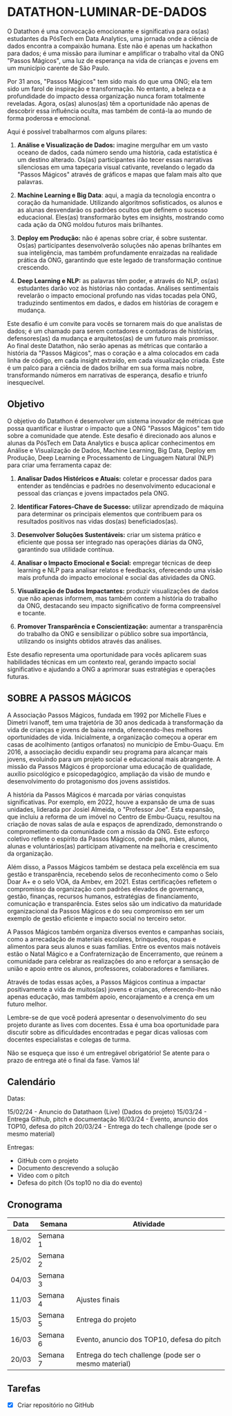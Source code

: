 # DATATHON-LUMINAR-DE-DADOS

O Datathon é uma convocação emocionante e significativa para os(as) estudantes da PósTech em Data Analytics, uma jornada onde a ciência de dados encontra a compaixão humana. Este não é apenas um hackathon para dados; é uma missão para iluminar e amplificar o trabalho vital da ONG "Passos Mágicos", uma luz de esperança na vida de crianças e jovens em um município carente de São Paulo.

Por 31 anos, "Passos Mágicos" tem sido mais do que uma ONG; ela tem sido um farol de inspiração e transformação. No entanto, a beleza e a profundidade do impacto dessa organização nunca foram totalmente reveladas. Agora, os(as) alunos(as) têm a oportunidade não apenas de descobrir essa influência oculta, mas também de contá-la ao mundo de forma poderosa e emocional.

Aqui é possível trabalharmos com alguns pilares:

1. **Análise e Visualização de Dados:** imagine mergulhar em um vasto oceano de dados, cada número sendo uma história, cada estatística é um destino alterado. Os(as) participantes irão tecer essas narrativas silenciosas em uma tapeçaria visual cativante, revelando o legado da "Passos Mágicos" através de gráficos e mapas que falam mais alto que palavras.

2. **Machine Learning e Big Data**: aqui, a magia da tecnologia encontra o coração da humanidade. Utilizando algoritmos sofisticados, os alunos e as alunas desvendarão os padrões ocultos que definem o sucesso educacional. Eles(as) transformarão bytes em insights, mostrando como cada ação da ONG moldou futuros mais brilhantes.

3. **Deploy em Produção:** não é apenas sobre criar, é sobre sustentar. Os(as) participantes desenvolverão soluções não apenas brilhantes em sua inteligência, mas também profundamente enraizadas na realidade prática da ONG, garantindo que este legado de transformação continue crescendo. 

4. **Deep Learning e NLP:** as palavras têm poder, e através do NLP, os(as) estudantes darão voz às histórias não contadas. Análises sentimentais revelarão o impacto emocional profundo nas vidas tocadas pela ONG, traduzindo sentimentos em dados, e dados em histórias de coragem e mudança.

Este desafio é um convite para vocês se tornarem mais do que analistas de dados; é um chamado para serem contadores e contadoras de histórias, defensores(as) da mudança e arquitetos(as) de um futuro mais promissor. Ao final deste Datathon, não serão apenas as métricas que contarão a história da "Passos Mágicos", mas o coração e a alma colocados em cada linha de código, em cada insight extraído, em cada visualização criada. Este é um palco para a ciência de dados brilhar em sua forma mais nobre, transformando números em narrativas de esperança, desafio e triunfo inesquecível.

## Objetivo

O objetivo do Datathon é desenvolver um sistema inovador de métricas que possa quantificar e ilustrar o impacto que a ONG "Passos Mágicos" tem tido sobre a comunidade que atende. Este desafio é direcionado aos alunos e alunas da PósTech em Data Analytics e busca aplicar conhecimentos em Análise e Visualização de Dados, Machine Learning, Big Data, Deploy em Produção, Deep Learning e Processamento de Linguagem Natural (NLP) para criar uma ferramenta capaz de:

1. **Analisar Dados Históricos e Atuais:** coletar e processar dados para entender as tendências e padrões no desenvolvimento educacional e pessoal das crianças e jovens impactados pela ONG. 

2. **Identificar Fatores-Chave de Sucesso:** utilizar aprendizado de máquina para determinar os principais elementos que contribuem para os resultados positivos nas vidas dos(as) beneficiados(as). 

3. **Desenvolver Soluções Sustentáveis:** criar um sistema prático e eficiente que possa ser integrado nas operações diárias da ONG, garantindo sua utilidade contínua. 

4. **Analisar o Impacto Emocional e Social:** empregar técnicas de deep learning e NLP para analisar relatos e feedbacks, oferecendo uma visão mais profunda do impacto emocional e social das atividades da ONG. 

5. **Visualização de Dados Impactantes:** produzir visualizações de dados que não apenas informem, mas também contem a história do trabalho da ONG, destacando seu impacto significativo de forma compreensível e tocante. 

6. **Promover Transparência e Conscientização:** aumentar a transparência do trabalho da ONG e sensibilizar o público sobre sua importância, utilizando os insights obtidos através das análises. 

Este desafio representa uma oportunidade para vocês aplicarem suas habilidades técnicas em um contexto real, gerando impacto social significativo e ajudando a ONG a aprimorar suas estratégias e operações futuras.

## SOBRE A PASSOS MÁGICOS

A Associação Passos Mágicos, fundada em 1992 por Michelle Flues e Dimetri Ivanoff, tem uma trajetória de 30 anos dedicada à transformação da vida de crianças e jovens de baixa renda, oferecendo-lhes melhores oportunidades de vida. Inicialmente, a organização começou a operar em casas de acolhimento (antigos orfanatos) no município de Embu-Guaçu. Em 2016, a associação decidiu expandir seu programa para alcançar mais jovens, evoluindo para um projeto social e educacional mais abrangente. A missão da Passos Mágicos é proporcionar uma educação de qualidade, auxílio psicológico e psicopedagógico, ampliação da visão de mundo e desenvolvimento do protagonismo dos jovens assistidos.

A história da Passos Mágicos é marcada por várias conquistas significativas. Por exemplo, em 2022, houve a expansão de uma de suas unidades, liderada por Josiel Almeida, o "Professor Joe". Esta expansão, que incluiu a reforma de um imóvel no Centro de Embu-Guaçu, resultou na criação de novas salas de aula e espaços de aprendizado, demonstrando o comprometimento da comunidade com a missão da ONG. Este esforço coletivo reflete o espírito da Passos Mágicos, onde pais, mães, alunos, alunas e voluntários(as) participam ativamente na melhoria e crescimento da organização.

Além disso, a Passos Mágicos também se destaca pela excelência em sua gestão e transparência, recebendo selos de reconhecimento como o Selo Doar A+ e o selo VOA, da Ambev, em 2021. Estas certificações refletem o compromisso da organização com padrões elevados de governança, gestão, finanças, recursos humanos, estratégias de financiamento, comunicação e transparência. Estes selos são um indicativo da maturidade organizacional da Passos Mágicos e do seu compromisso em ser um exemplo de gestão eficiente e impacto social no terceiro setor.

A Passos Mágicos também organiza diversos eventos e campanhas sociais, como a arrecadação de materiais escolares, brinquedos, roupas e alimentos para seus alunos e suas famílias. Entre os eventos mais notáveis estão o Natal Mágico e a Confraternização de Encerramento, que reúnem a comunidade para celebrar as realizações do ano e reforçar a sensação de união e apoio entre os alunos, professores, colaboradores e familiares.

Através de todas essas ações, a Passos Mágicos continua a impactar positivamente a vida de muitos(as) jovens e crianças, oferecendo-lhes não apenas educação, mas também apoio, encorajamento e a crença em um futuro melhor.

Lembre-se de que você poderá apresentar o desenvolvimento do seu projeto durante as lives com docentes. Essa é uma boa oportunidade para discutir sobre as dificuldades encontradas e pegar dicas valiosas com docentes especialistas e colegas de turma.

Não se esqueça que isso é um entregável obrigatório! Se atente para o prazo de entrega até o final da fase. Vamos lá!

## Calendário

Datas:

15/02/24 - Anuncio do Datathaon (Live) (Dados do projeto)
15/03/24 - Entrega Github, pitch e documentação
16/03/24 - Evento, anuncio dos TOP10, defesa do pitch
20/03/24 - Entrega do  tech challenge (pode ser o mesmo material)

Entregas:

- GitHub com o projeto
- Documento descrevendo a solução
- Vídeo com o pitch  
- Defesa do pitch (Os top10 no dia do evento)

## Cronograma

| Data | Semana | Atividade |
| --- | --- | --- |
| 18/02 | Semana 1 |  |
| 25/02 | Semana 2 |  |
| 04/03 | Semana 3 |  |
| 11/03 | Semana 4 | Ajustes finais |
| 15/03 | Semana 5 | Entrega do projeto |
| 16/03 | Semana 6 | Evento, anuncio dos TOP10, defesa do pitch |
| 20/03 | Semana 7 | Entrega do tech challenge (pode ser o mesmo material) |

## Tarefas

- [x] Criar repositório no GitHub
